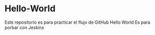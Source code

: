 # Hello-World
Este repositorio es para practicar el flujo de GitHub Hello World
Es para porbar con Jeskins
